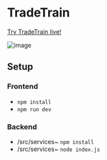 # TradeTrain

[Try TradeTrain live!](https://tradetrain.owenn.dev)

![image](https://github.com/e2thelnjeff/TradeTrain/assets/127672006/a299edc1-5b48-4d35-99b1-fb4211ce8ce3)


## Setup
### Frontend
* `npm install`
* `npm run dev`


### Backend
* /src/services~ `npm install`
* /src/services~ `node index.js`
